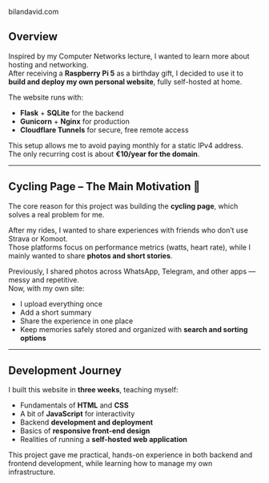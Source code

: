 bilandavid.com

## Overview
Inspired by my Computer Networks lecture, I wanted to learn more about hosting and networking.  
After receiving a **Raspberry Pi 5** as a birthday gift, I decided to use it to **build and deploy my own personal website**, fully self-hosted at home.

The website runs with:
- **Flask** + **SQLite** for the backend  
- **Gunicorn** + **Nginx** for production  
- **Cloudflare Tunnels** for secure, free remote access  

This setup allows me to avoid paying monthly for a static IPv4 address.  
The only recurring cost is about **€10/year for the domain**.

---

## Cycling Page – The Main Motivation 🚴
The core reason for this project was building the **cycling page**, which solves a real problem for me.  

After my rides, I wanted to share experiences with friends who don’t use Strava or Komoot.  
Those platforms focus on performance metrics (watts, heart rate), while I mainly wanted to share **photos and short stories**.  

Previously, I shared photos across WhatsApp, Telegram, and other apps — messy and repetitive.  
Now, with my own site:
- I upload everything once  
- Add a short summary  
- Share the experience in one place  
- Keep memories safely stored and organized with **search and sorting options**  

---

## Development Journey
I built this website in **three weeks**, teaching myself:
- Fundamentals of **HTML** and **CSS**  
- A bit of **JavaScript** for interactivity  
- Backend **development and deployment**  
- Basics of **responsive front-end design**  
- Realities of running a **self-hosted web application**  

This project gave me practical, hands-on experience in both backend and frontend development, while learning how to manage my own infrastructure.  
